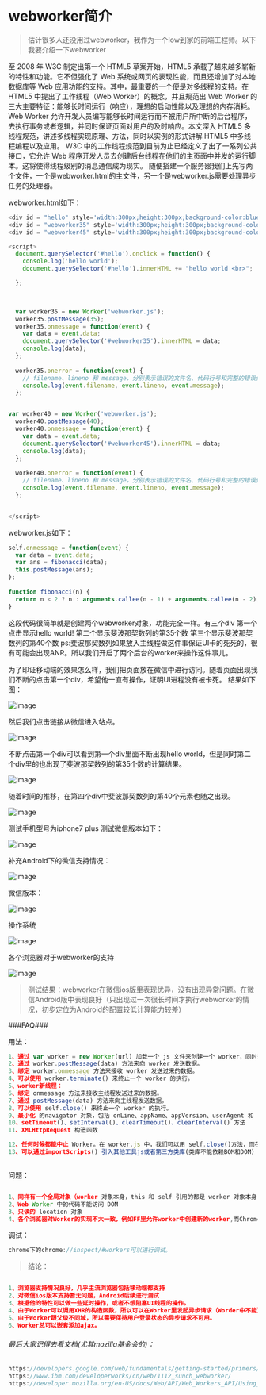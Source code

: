 # webworker简介
> 估计很多人还没用过webworker，我作为一个low到家的前端工程师。以下我要介绍一下webworker

至 2008 年 W3C 制定出第一个 HTML5 草案开始，HTML5 承载了越来越多崭新的特性和功能。它不但强化了 Web 系统或网页的表现性能，而且还增加了对本地数据库等 Web 应用功能的支持。其中，最重要的一个便是对多线程的支持。在 HTML5 中提出了工作线程（Web Worker）的概念，并且规范出 Web Worker 的三大主要特征：能够长时间运行（响应），理想的启动性能以及理想的内存消耗。Web Worker 允许开发人员编写能够长时间运行而不被用户所中断的后台程序，去执行事务或者逻辑，并同时保证页面对用户的及时响应。本文深入 HTML5 多线程规范，讲述多线程实现原理、方法，同时以实例的形式讲解 HTML5 中多线程编程以及应用。
W3C 中的工作线程规范到目前为止已经定义了出了一系列公共接口，它允许 Web 程序开发人员去创建后台线程在他们的主页面中并发的运行脚本。这将使得线程级别的消息通信成为现实。
随便搭建一个服务器我们上先写两个文件，一个是webworker.html的主文件，另一个是webworker.js需要处理异步任务的处理器。

webworker.html如下：

```javascript
<div id = "hello" style='width:300px;height:300px;background-color:blue;color:red;font-size: 16px'></div> 
<div id = "webworker35" style='width:300px;height:300px;background-color:black;color:white;font-size: 16px'></div> 
<div id = "webworker45" style='width:300px;height:300px;background-color:green;color:yellow;font-size: 16px'></div> 

<script> 
  document.querySelector('#hello').onclick = function() { 
    console.log('hello world'); 
    document.querySelector('#hello').innerHTML += "hello world <br>";

  }; 


 
  var worker35 = new Worker('webworker.js'); 
  worker35.postMessage(35); 
  worker35.onmessage = function(event) { 
    var data = event.data; 
    document.querySelector('#webworker35').innerHTML = data;
    console.log(data);
  }; 
 
  worker35.onerror = function(event) { 
  	// filename、lineno 和 message，分别表示错误的文件名、代码行号和完整的错误信息：
    console.log(event.filename, event.lineno, event.message); 
  }; 


var worker40 = new Worker('webworker.js'); 
  worker40.postMessage(40); 
  worker40.onmessage = function(event) { 
    var data = event.data; 
    document.querySelector('#webworker45').innerHTML = data;
    console.log(data);
  }; 
 
  worker40.onerror = function(event) { 
  	// filename、lineno 和 message，分别表示错误的文件名、代码行号和完整的错误信息：
    console.log(event.filename, event.lineno, event.message); 
  }; 


</script> 

```

webworker.js如下：

```javascript
self.onmessage = function(event) { 
  var data = event.data; 
  var ans = fibonacci(data); 
  this.postMessage(ans); 
}; 
 
function fibonacci(n) { 
  return n < 2 ? n : arguments.callee(n - 1) + arguments.callee(n - 2); 
} 

```

这段代码很简单就是创建两个webworker对象，功能完全一样。有三个div
第一个点击显示hello world!
第二个显示斐波那契数列的第35个数
第三个显示斐波那契数列的第40个数
ps:斐波那契数列如果放入主线程做这件事保证UI卡的死死的，很有可能会出现ANR。所以我们开启了两个后台的worker来操作这件事儿。

为了印证移动端的效果怎么样，我们把页面放在微信中进行访问。随着页面出现我们不断的点击第一个div，希望他一直有操作，证明UI进程没有被卡死。
结果如下图：


![image](https://github.com/ChenChenJoke/JokerWebFont/blob/master/webworker/images/weixin2.png?raw=true)

然后我们点击链接从微信进入站点。

![image](https://github.com/ChenChenJoke/JokerWebFont/blob/master/webworker/images/weixin3.png?raw=true)

不断点击第一个div可以看到第一个div里面不断出现hello world，但是同时第二个div里的也出现了斐波那契数列的第35个数的计算结果。

![image](https://github.com/ChenChenJoke/JokerWebFont/blob/master/webworker/images/weixin4.png?raw=true)

随着时间的推移，在第四个div中斐波那契数列的第40个元素也随之出现。

![image](https://github.com/ChenChenJoke/JokerWebFont/blob/master/webworker/images/weixin5.png?raw=true)

测试手机型号为iphone7 plus 测试微信版本如下：

![image](https://github.com/ChenChenJoke/JokerWebFont/blob/master/webworker/images/weixin1.png?raw=true)

补充Android下的微信支持情况：

![image](https://github.com/ChenChenJoke/JokerWebFont/blob/master/webworker/images/weixin7.png?raw=true)

微信版本：

![image](https://github.com/ChenChenJoke/JokerWebFont/blob/master/webworker/images/weixin8.png?raw=true)

操作系统

![image](https://github.com/ChenChenJoke/JokerWebFont/blob/master/webworker/images/weixin9.png?raw=true)

各个浏览器对于webworker的支持

![image](https://github.com/ChenChenJoke/JokerWebFont/blob/master/webworker/images/weixin6.png?raw=true)

> 测试结果：webworker在微信ios版里表现优异，没有出现异常问题。在微信Android版中表现良好（只出现过一次很长时间才执行webworker的情况，初步定位为Android的配置较低计算能力较差）

###FAQ###

用法：
```javascript
1、通过 var worker = new Worker(url) 加载一个 js 文件来创建一个 worker，同时返回一个 worker 实例。
2、通过 worker.postMessage(data) 方法来向 worker 发送数据。
3、绑定 worker.onmessage 方法来接收 worker 发送过来的数据。
4、可以使用 worker.terminate() 来终止一个 worker 的执行。
5、worker新线程：
6、绑定 onmessage 方法来接收主线程发送过来的数据。
7、通过 postMessage(data) 方法来向主线程发送数据。
8、可以使用 self.close() 来终止一个 worker 的执行。
9、最小化 的navigator 对象，包括 onLine、appName、appVersion、userAgent 和 platform 属性
10、setTimeout()、setInterval()、clearTimeout()、clearInterval() 方法
11、XMLHttpRequest 构造函数

12、任何时候都能中止 Worker。在 worker.js 中，我们可以用 self.close()方法，而在页面中，我们可以用 worker.terminal()方法，这时 error 和 message 事件也不会触发了。
13、可以通过importScripts() 引入其他工具js或者第三方类库(类库不能依赖BOM和DOM)



```

问题：

```javascript

1、同样有一个全局对象（worker 对象本身，this 和 self 引用的都是 worker 对象本身
2、Web Worker 中的代码不能访问 DOM
3、只读的 location 对象
4、各个浏览器对Worker的实现不大一致，例如FF里允许worker中创建新的worker,而Chrome中就不行

```

调试：

```javascript
chrome下的chrome://inspect/#workers可以进行调试。
```

> 结论：

```javascript

1、浏览器支持情况良好，几乎主流浏览器包括移动端都支持
2、对微信ios版本支持暂无问题，Android后续进行测试
3、根据他的特性可以做一些延时操作，或者不想阻塞UI线程的操作。
4、由于Worker可以调用XHR的构造函数，所以可以在Worker里发起异步请求（Worder中不能更新 UI线程也就是dom节点上的内容）
5、由于Worker跟父级不同域，所以需要保持用户登录状态的异步请求不可用。
6、Worker总可以嵌套添加ajax。

```

###### 最后大家记得去看文档(尤其mozilla基金会的)： ######
```javascript
https://developers.google.com/web/fundamentals/getting-started/primers/service-workers
https://www.ibm.com/developerworks/cn/web/1112_sunch_webworker/
https://developer.mozilla.org/en-US/docs/Web/API/Web_Workers_API/Using_web_workers
```




